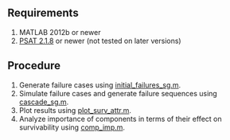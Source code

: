 ## Requirements

1. MATLAB 2012b or newer
2. [PSAT 2.1.8](http://faraday1.ucd.ie/psat.html) or newer (not tested on later versions)

## Procedure

1. Generate failure cases using [initial_failures_sg.m](initial_failures_sg.m).
2. Simulate failure cases and generate failure sequences using [cascade_sg.m](cascade_sg.m).
3. Plot results using [plot_surv_attr.m](plot_surv_attr.m).
4. Analyze importance of components in terms of their effect on survivability using [comp_imp.m](comp_imp.m).